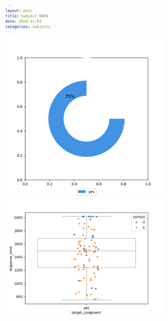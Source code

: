 ```yaml
---
layout: post
title: Subject 9004
date: 2024-11-03
categories: subjects
---
```


![](data/9004/run-4/9004_accuracy_target_congruence.png)
![](data/9004/run-4/9004_rt_congruence.png)
